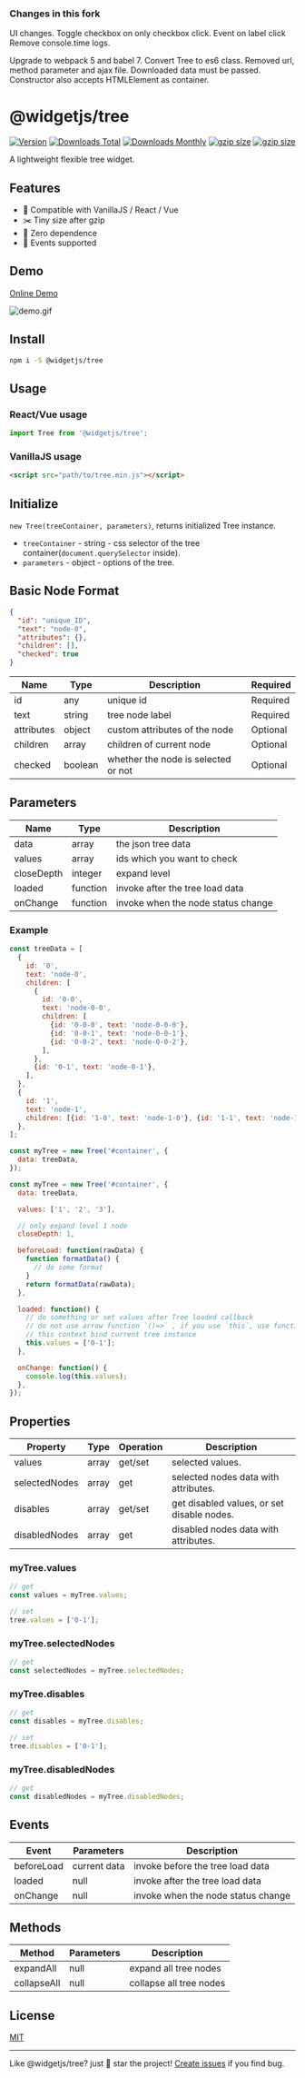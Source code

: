 ### Changes in this fork
UI changes.
Toggle checkbox on only checkbox click.
Event on label click
Remove console.time logs.

Upgrade to webpack 5 and babel 7.
Convert Tree to es6 class.
Removed url, method parameter and ajax file. Downloaded data must be passed. 
Constructor also accepts HTMLElement as container.

# @widgetjs/tree

[![Version](https://img.shields.io/npm/v/@widgetjs/tree?style=flat)](https://npmjs.com/package/@widgetjs/tree)
[![Downloads Total](https://img.shields.io/npm/dt/@widgetjs/tree.svg?style=flat-square)](https://npmjs.com/package/@widgetjs/tree)
[![Downloads Monthly](https://img.shields.io/npm/dm/@widgetjs/tree.svg?style=flat-square)](https://www.npmjs.com/package/@widgetjs/tree)
[![gzip size](https://flat.badgen.net/bundlephobia/minzip/@widgetjs/tree)](https://bundlephobia.com/result?p=@widgetjs/tree)
[![gzip size](https://img.shields.io/github/stars/daweilv/treejs?style=social)](https://github.com/daweilv/treejs)

A lightweight flexible tree widget.

## Features

* 🚀 Compatible with VanillaJS / React / Vue
* ✂️ Tiny size after gzip
* 🎊 Zero dependence
* 🎉 Events supported

## Demo

[Online Demo](https://daweilv.github.io/treejs/)

![demo.gif](https://daweilv.github.io/treejs/demo.gif)

## Install

```bash
npm i -S @widgetjs/tree
```

## Usage

### React/Vue usage

```js
import Tree from '@widgetjs/tree';
```

### VanillaJS usage

```html
<script src="path/to/tree.min.js"></script>
```

## Initialize

`new Tree(treeContainer, parameters)`, returns initialized Tree instance.

* `treeContainer` - string - css selector of the tree container(`document.querySelector` inside).
* `parameters` - object - options of the tree.

## Basic Node Format

```json
{
  "id": "unique_ID",
  "text": "node-0",
  "attributes": {},
  "children": [],
  "checked": true
}
```

| Name       | Type    | Description                         | Required |
| ---------- | ------- | ----------------------------------- | -------- |
| id         | any     | unique id                           | Required |
| text       | string  | tree node label                     | Required |
| attributes | object  | custom attributes of the node       | Optional |
| children   | array   | children of current node            | Optional |
| checked      | boolean | whether the node is selected or not | Optional |

## Parameters

| Name       | Type     | Description                                                         |
| ---------- | -------- | ------------------------------------------------------------------- |
| data       | array    | the json tree data                                                  |
| values     | array    | ids which you want to check                                         |
| closeDepth | integer  | expand level                                                        |
| loaded     | function | invoke after the tree load data                                     |
| onChange   | function | invoke when the node status change                                  |

### Example

```js
const treeData = [
  {
    id: '0',
    text: 'node-0',
    children: [
      {
        id: '0-0',
        text: 'node-0-0',
        children: [
          {id: '0-0-0', text: 'node-0-0-0'},
          {id: '0-0-1', text: 'node-0-0-1'},
          {id: '0-0-2', text: 'node-0-0-2'},
        ],
      },
      {id: '0-1', text: 'node-0-1'},
    ],
  },
  {
    id: '1',
    text: 'node-1',
    children: [{id: '1-0', text: 'node-1-0'}, {id: '1-1', text: 'node-1-1'}],
  },
];

const myTree = new Tree('#container', {
  data: treeData,
});
```

```js
const myTree = new Tree('#container', {
  data: treeData,

  values: ['1', '2', '3'],

  // only expand level 1 node
  closeDepth: 1,

  beforeLoad: function(rawData) {
    function formatData() {
      // do some format
    }
    return formatData(rawData);
  },

  loaded: function() {
    // do something or set values after Tree loaded callback
    // do not use arrow function `()=>` , if you use `this`, use function instead.
    // this context bind current tree instance
    this.values = ['0-1'];
  },

  onChange: function() {
    console.log(this.values);
  },
});
```

## Properties

| Property      | Type  | Operation | Description                                |
| ------------- | ----- | --------- | ------------------------------------------ |
| values        | array | get/set   | selected values.                           |
| selectedNodes | array | get       | selected nodes data with attributes.       |
| disables      | array | get/set   | get disabled values, or set disable nodes. |
| disabledNodes | array | get       | disabled nodes data with attributes.       |

### myTree.values

```js
// get
const values = myTree.values;

// set
tree.values = ['0-1'];
```

### myTree.selectedNodes

```js
// get
const selectedNodes = myTree.selectedNodes;
```

### myTree.disables

```js
// get
const disables = myTree.disables;

// set
tree.disables = ['0-1'];
```

### myTree.disabledNodes

```js
// get
const disabledNodes = myTree.disabledNodes;
```

## Events

| Event      | Parameters   | Description                        |
| ---------- | ------------ | ---------------------------------- |
| beforeLoad | current data | invoke before the tree load data   |
| loaded     | null         | invoke after the tree load data    |
| onChange   | null         | invoke when the node status change |

## Methods

| Method      | Parameters   | Description                        |
| ----------- | ------------ | ---------------------------------- |
| expandAll   | null         | expand all tree nodes              |
| collapseAll | null         | collapse all tree nodes            |

## License

[MIT](./LICENSE)

---

Like @widgetjs/tree? just 🌟 star the project!
[Create issues](https://github.com/daweilv/treejs/issues) if you find bug.
